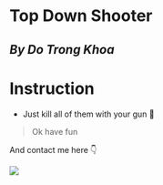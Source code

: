 # Top Down Shooter
## _By Do Trong Khoa_
# Instruction
- Just kill all of them with your gun 🤭
> Ok have fun

And contact me here 👇

[![](https://upload.wikimedia.org/wikipedia/commons/4/44/Facebook_Logo.png)](https://www.facebook.com/khoaoaoa/)
